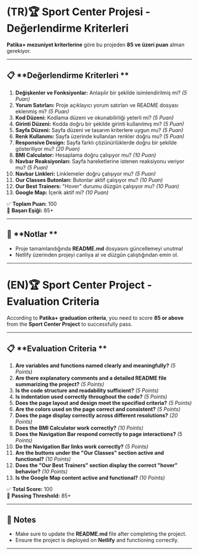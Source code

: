 # (TR)🏆 Sport Center Projesi - Değerlendirme Kriterleri  

**Patika+ mezuniyet kriterlerine** göre bu projeden **85 ve üzeri puan** alman gerekiyor.

---

## 📋 **Değerlendirme Kriterleri **  

1. **Değişkenler ve Fonksiyonlar:** Anlaşılır bir şekilde isimlendirilmiş mi? _(5 Puan)_  
2. **Yorum Satırları:** Proje açıklayıcı yorum satırları ve README dosyası eklenmiş mi? _(5 Puan)_  
3. **Kod Düzeni:** Kodlama düzeni ve okunabilirliği yeterli mi? _(5 Puan)_  
4. **Girinti Düzeni:** Kodda doğru bir şekilde girinti kullanılmış mı? _(5 Puan)_  
5. **Sayfa Düzeni:** Sayfa düzeni ve tasarım kriterlere uygun mu? _(5 Puan)_  
6. **Renk Kullanımı:** Sayfa üzerinde kullanılan renkler doğru mu? _(5 Puan)_  
7. **Responsive Design:** Sayfa farklı çözünürlüklerde doğru bir şekilde gösteriliyor mu? _(20 Puan)_  
8. **BMI Calculator:** Hesaplama doğru çalışıyor mu? _(10 Puan)_  
9. **Navbar Reaksiyonları:** Sayfa hareketlerine istenen reaksiyonu veriyor mu? _(5 Puan)_  
10. **Navbar Linkleri:** Linklemeler doğru çalışıyor mu? _(5 Puan)_  
11. **Our Classes Butonları:** Butonlar aktif çalışıyor mu? _(10 Puan)_  
12. **Our Best Trainers:** "Hover" durumu düzgün çalışıyor mu? _(10 Puan)_  
13. **Google Map:** İçerik aktif mi? _(10 Puan)_  

✅ **Toplam Puan:** 100  
🎯 **Başarı Eşiği:** 85+  

---

## 📝 **Notlar **  

- Proje tamamlandığında **README.md** dosyasını güncellemeyi unutma!  
- Netlify üzerinden projeyi canlıya al ve düzgün çalıştığından emin ol.  

---

# (EN)🏆 Sport Center Project - Evaluation Criteria   

According to **Patika+ graduation criteria**, you need to score **85 or above** from the **Sport Center Project** to successfully pass.

---

## 📋 **Evaluation Criteria **  

1. **Are variables and functions named clearly and meaningfully?** _(5 Points)_  
2. **Are there explanatory comments and a detailed README file summarizing the project?** _(5 Points)_  
3. **Is the code structure and readability sufficient?** _(5 Points)_  
4. **Is indentation used correctly throughout the code?** _(5 Points)_  
5. **Does the page layout and design meet the specified criteria?** _(5 Points)_  
6. **Are the colors used on the page correct and consistent?** _(5 Points)_  
7. **Does the page display correctly across different resolutions?** _(20 Points)_  
8. **Does the BMI Calculator work correctly?** _(10 Points)_  
9. **Does the Navigation Bar respond correctly to page interactions?** _(5 Points)_  
10. **Do the Navigation Bar links work correctly?** _(5 Points)_  
11. **Are the buttons under the "Our Classes" section active and functional?** _(10 Points)_  
12. **Does the "Our Best Trainers" section display the correct "hover" behavior?** _(10 Points)_  
13. **Is the Google Map content active and functional?** _(10 Points)_  

✅ **Total Score:** 100  
🎯 **Passing Threshold:** 85+  

---

## 📝 **Notes**  

- Make sure to update the **README.md** file after completing the project.  
- Ensure the project is deployed on **Netlify** and functioning correctly.  

---
